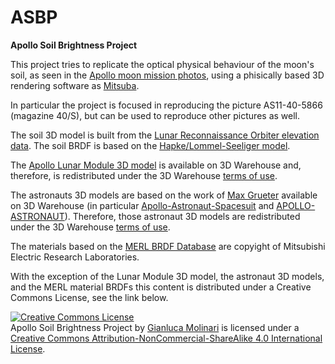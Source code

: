 # ASBP
<b>Apollo Soil Brightness Project</b>

This project tries to replicate the optical physical behaviour of the moon's soil, as seen in the <a rel="projectapolloarchive" href="https://www.flickr.com/photos/projectapolloarchive/">Apollo moon mission photos</a>, using a phisically based 3D rendering software as <a rel="Mitsuba" href="https://www.mitsuba-renderer.org/">Mitsuba</a>.

In particular the project is focused in reproducing the picture AS11-40-5866 (magazine 40/S), but can be used to reproduce other pictures as well.

The soil 3D model is built from the <a rel="LROC"  href="http://wms.lroc.asu.edu/lroc/view_rdr_product/NAC_DTM_APOLLO11_E010N0230">Lunar Reconnaissance Orbiter elevation data</a>. The soil BRDF is based on the <a rel="Apollo-Lunar-Module" href="http://adsabs.harvard.edu/full/1966AJ.....71..333H">Hapke/Lommel-Seeliger model</a>.

The <a rel="Apollo-Lunar-Module" href="https://3dwarehouse.sketchup.com/model/b53f86abe90ec6adba3505261195d5/Apollo-Lunar-Module">Apollo Lunar Module 3D model</a> is available on 3D Warehouse and, therefore, is redistributed under the 3D Warehouse <a rel="terms of use" href="https://3dwarehouse.sketchup.com/tos.html">terms of use</a>.

The astronauts 3D models are based on the work of <a rel="Max Grueter" href="https://3dwarehouse.sketchup.com/user/1601659553860618556857140/MAX-GRUETER?nav=models">Max Grueter</a> available on 3D Warehouse (in particular <a rel="Apollo-Astronaut-Spacesuit" href="https://3dwarehouse.sketchup.com/model/283a51b718769a62b207e27937b6e503/Apollo-Astronaut-Spacesuit">Apollo-Astronaut-Spacesuit</a> and
<a rel="APOLLO-ASTRONAUT" href="https://3dwarehouse.sketchup.com/model/fde506ac9bafc281780ede780b23cff6/APOLLO-ASTRONAUT">APOLLO-ASTRONAUT</a>). Therefore, those astronaut 3D models are redistributed under the 3D Warehouse <a rel="terms of use" href="https://3dwarehouse.sketchup.com/tos.html">terms of use</a>.

The materials based on the <a rel="MERL" href="https://www.merl.com/brdf">MERL BRDF Database</a> are copyight of Mitsubishi Electric Research Laboratories.

With the exception of the Lunar Module 3D model, the astronaut 3D models, and the MERL material BRDFs this content is distributed under a Creative Commons License, see the link below.

<a rel="license" href="http://creativecommons.org/licenses/by-nc-sa/4.0/"><img alt="Creative Commons License" style="border-width:0" src="https://i.creativecommons.org/l/by-nc-sa/4.0/88x31.png" /></a><br /><span xmlns:dct="http://purl.org/dc/terms/" property="dct:title">Apollo Soil Brightness Project</span> by <a xmlns:cc="http://creativecommons.org/ns#" href="https://github.com/kamiokande79/ASBP" property="cc:attributionName" rel="cc:attributionURL">Gianluca Molinari</a> is licensed under a <a rel="license" href="http://creativecommons.org/licenses/by-nc-sa/4.0/">Creative Commons Attribution-NonCommercial-ShareAlike 4.0 International License</a>.
